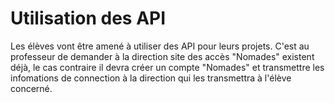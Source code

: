 # Utilisation des API

Les élèves vont être amené à utiliser des API pour leurs projets. C'est au professeur de demander à la direction site des accès "Nomades" existent déjà, le cas contraire il devra créer un compte "Nomades" et transmettre les infomations de connection à la direction qui les transmettra à l'élève concerné.

